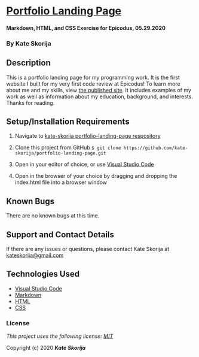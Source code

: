 # [Portfolio Landing Page](https://kate-skorija.github.io/portfolio-landing-page/)

#### Markdown, HTML, and CSS Exercise for Epicodus, 05.29.2020

### By Kate Skorija

## Description

This is a portfolio landing page for my programming work. It is the first website I built for my very first code review at Epicodus! To learn more about me and my skills, view [the published site](https://kate-skorija.github.io/portfolio-landing-page/). It includes examples of my work as well as information about my education, background, and interests. Thanks for reading.

## Setup/Installation Requirements

1.  Navigate to [kate-skorija portfolio-landing-page respository](https://github.com/kate-skorija/portfolio-landing-page)

2. Clone this project from GitHub
`$ git clone https://github.com/kate-skorija/portfolio-landing-page.git`

3. Open in your editor of choice, or use [Visual Studio Code](https://code.visualstudio.com/)

4. Open in the browser of your choice by dragging and dropping the index.html file into a browser window

## Known Bugs

There are no known bugs at this time.

## Support and Contact Details

If there are any issues or questions, please contact Kate Skorija at <kateskorija@gmail.com>

## Technologies Used

*  [Visual Studio Code](https://code.visualstudio.com/)
*  [Markdown](https://daringfireball.net/projects/markdown/)
*  [HTML](https://developer.mozilla.org/en-US/docs/Web/Guide/HTML/HTML5)
*  [CSS](https://developer.mozilla.org/en-US/docs/Glossary/CSS)


### License

*This project uses the following license: [MIT](https://opensource.org/licenses/MIT)*

Copyright (c) 2020 **_Kate Skorija_**

